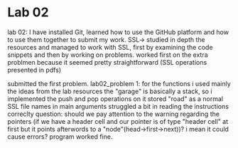 # Lab 02

lab 02: I have installed Git, learned how to use the GitHub platform and how to use them together to submit my work.
SSL-> studied in depth the resources and managed to work with SSL, first by examining the code snippets and then by working on problems.
worked first on the extra problmen because it seemed pretty straightforward (SSL operations presented in pdfs)

submitted the first problem.
lab02_problem 1: for the functions i used mainly the ideas from the lab resources
		the "garage" is basically a stack, so i implemented the push and pop operations on it
		stored 	"road" as a normal SSL
		file names in main arguments
		struggled a bit in reading the instructions correclty
		question: should we pay attention to the warning regarding the pointers (if we have a header cell and our pointer is of type "header cell" at first but it points afterwords to a "node"(head->first->next))?
		i mean it could cause errors? program worked fine.


